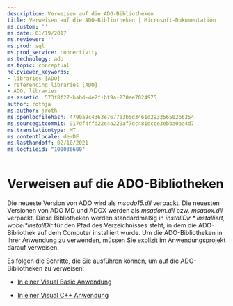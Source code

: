 ```yaml
---
description: Verweisen auf die ADO-Bibliotheken
title: Verweisen auf die ADO-Bibliotheken | Microsoft-Dokumentation
ms.custom: ''
ms.date: 01/19/2017
ms.reviewer: ''
ms.prod: sql
ms.prod_service: connectivity
ms.technology: ado
ms.topic: conceptual
helpviewer_keywords:
- libraries [ADO]
- referencing libraries [ADO]
- ADO, libraries
ms.assetid: 573f8f27-babd-4e2f-bf9a-270ee7024975
author: rothja
ms.author: jroth
ms.openlocfilehash: 4790a9c4363e7677a3b5d3461d293356502b6254
ms.sourcegitcommit: 917df4ffd22e4a229af7dc481dcce3ebba0aa4d7
ms.translationtype: MT
ms.contentlocale: de-DE
ms.lasthandoff: 02/10/2021
ms.locfileid: "100036600"
---
```

# <a name="referencing-the-ado-libraries"></a>Verweisen auf die ADO-Bibliotheken
Die neueste Version von ADO wird als *msado15.dll* verpackt. Die neuesten Versionen von ADO MD und ADOX werden als *msadom.dll* bzw. *msadox.dll* verpackt. Diese Bibliotheken werden standardmäßig in *$installDir* installiert, wobei *$installDir* für den Pfad des Verzeichnisses steht, in dem die ADO-Bibliothek auf dem Computer installiert wurde. Um die ADO-Bibliotheken in Ihrer Anwendung zu verwenden, müssen Sie explizit im Anwendungsprojekt darauf verweisen.  
  
 Es folgen die Schritte, die Sie ausführen können, um auf die ADO-Bibliotheken zu verweisen:  
  
-   [In einer Visual Basic Anwendung](./referencing-the-ado-libraries-in-a-visual-basic-6-application.md)  
  
-   [In einer Visual C++ Anwendung](./referencing-the-ado-libraries-in-a-visual-c-application.md)